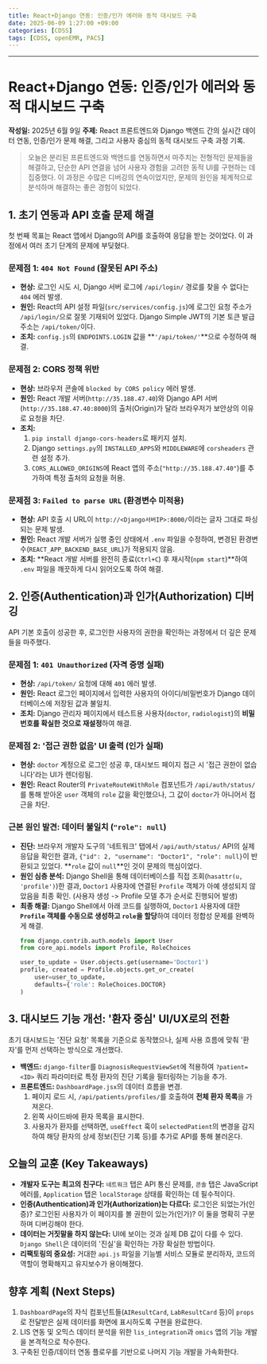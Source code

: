```yaml
---
title: React+Django 연동: 인증/인가 에러와 동적 대시보드 구축
date: 2025-06-09 1:27:00 +09:00
categories: [CDSS]
tags: [CDSS, openEMR, PACS]
---
```


---

# React+Django 연동: 인증/인가 에러와 동적 대시보드 구축

**작성일:** 2025년 6월 9일
**주제:** React 프론트엔드와 Django 백엔드 간의 실시간 데이터 연동, 인증/인가 문제 해결, 그리고 사용자 중심의 동적 대시보드 구축 과정 기록.

> 오늘은 분리된 프론트엔드와 백엔드를 연동하면서 마주치는 전형적인 문제들을 해결하고, 단순한 API 연결을 넘어 사용자 경험을 고려한 동적 UI를 구현하는 데 집중했다. 이 과정은 수많은 디버깅의 연속이었지만, 문제의 원인을 체계적으로 분석하며 해결하는 좋은 경험이 되었다.

## 1. 초기 연동과 API 호출 문제 해결

첫 번째 목표는 React 앱에서 Django의 API를 호출하여 응답을 받는 것이었다. 이 과정에서 여러 초기 단계의 문제에 부딪혔다.

### 문제점 1: `404 Not Found` (잘못된 API 주소)
- **현상:** 로그인 시도 시, Django 서버 로그에 `/api/login/` 경로를 찾을 수 없다는 `404` 에러 발생.
- **원인:** React의 API 설정 파일(`src/services/config.js`)에 로그인 요청 주소가 `/api/login/`으로 잘못 기재되어 있었다. Django Simple JWT의 기본 토큰 발급 주소는 `/api/token/`이다.
- **조치:** `config.js`의 `ENDPOINTS.LOGIN` 값을 **`'/api/token/'`**으로 수정하여 해결.

### 문제점 2: CORS 정책 위반
- **현상:** 브라우저 콘솔에 `blocked by CORS policy` 에러 발생.
- **원인:** React 개발 서버(`http://35.188.47.40`)와 Django API 서버(`http://35.188.47.40:8000`)의 출처(Origin)가 달라 브라우저가 보안상의 이유로 요청을 차단.
- **조치:**
    1.  `pip install django-cors-headers`로 패키지 설치.
    2.  Django `settings.py`의 `INSTALLED_APPS`와 `MIDDLEWARE`에 `corsheaders` 관련 설정 추가.
    3.  `CORS_ALLOWED_ORIGINS`에 React 앱의 주소(`"http://35.188.47.40"`)를 추가하여 특정 출처의 요청을 허용.

### 문제점 3: `Failed to parse URL` (환경변수 미적용)
- **현상:** API 호출 시 URL이 `http://<Django서버IP>:8000/`이라는 글자 그대로 파싱되는 문제 발생.
- **원인:** React 개발 서버가 실행 중인 상태에서 `.env` 파일을 수정하여, 변경된 환경변수(`REACT_APP_BACKEND_BASE_URL`)가 적용되지 않음.
- **조치:** **React 개발 서버를 완전히 종료(`Ctrl+C`) 후 재시작(`npm start`)**하여 `.env` 파일을 깨끗하게 다시 읽어오도록 하여 해결.

## 2. 인증(Authentication)과 인가(Authorization) 디버깅

API 기본 호출이 성공한 후, 로그인한 사용자의 권한을 확인하는 과정에서 더 깊은 문제들을 마주했다.

### 문제점 1: `401 Unauthorized` (자격 증명 실패)
- **현상:** `/api/token/` 요청에 대해 `401` 에러 발생.
- **원인:** React 로그인 페이지에서 입력한 사용자의 아이디/비밀번호가 Django 데이터베이스에 저장된 값과 불일치.
- **조치:** Django 관리자 페이지에서 테스트용 사용자(`doctor`, `radiologist`)의 **비밀번호를 확실한 것으로 재설정**하여 해결.

### 문제점 2: '접근 권한 없음' UI 출력 (인가 실패)
- **현상:** `doctor` 계정으로 로그인 성공 후, 대시보드 페이지 접근 시 '접근 권한이 없습니다'라는 UI가 렌더링됨.
- **원인:** React Router의 `PrivateRouteWithRole` 컴포넌트가 `/api/auth/status/`를 통해 받아온 `user` 객체의 `role` 값을 확인했으나, 그 값이 `doctor`가 아니어서 접근을 차단.

### 근본 원인 발견: 데이터 불일치 (`"role": null`)
- **진단:** 브라우저 개발자 도구의 '네트워크' 탭에서 `/api/auth/status/` API의 실제 응답을 확인한 결과, `{"id": 2, "username": "Doctor1", "role": null}`이 반환되고 있었다. **`role` 값이 `null`**인 것이 문제의 핵심이었다.
- **원인 심층 분석:** Django Shell을 통해 데이터베이스를 직접 조회(`hasattr(u, 'profile')`)한 결과, `Doctor1` 사용자에 연결된 `Profile` 객체가 아예 생성되지 않았음을 최종 확인. (사용자 생성 -> Profile 모델 추가 순서로 진행되어 발생)
- **최종 해결:** Django Shell에서 아래 코드를 실행하여, `Doctor1` 사용자에 대한 **`Profile` 객체를 수동으로 생성하고 `role`을 할당**하여 데이터 정합성 문제를 완벽하게 해결.
  ```python
  from django.contrib.auth.models import User
  from core_api.models import Profile, RoleChoices

  user_to_update = User.objects.get(username='Doctor1')
  profile, created = Profile.objects.get_or_create(
      user=user_to_update,
      defaults={'role': RoleChoices.DOCTOR}
  )
  ```

## 3. 대시보드 기능 개선: '환자 중심' UI/UX로의 전환

초기 대시보드는 '진단 요청' 목록을 기준으로 동작했으나, 실제 사용 흐름에 맞춰 '환자'를 먼저 선택하는 방식으로 개선했다.

-   **백엔드:** `django-filter`를 `DiagnosisRequestViewSet`에 적용하여 `?patient=<ID>` 쿼리 파라미터로 특정 환자의 진단 기록을 필터링하는 기능을 추가.
-   **프론트엔드:** `DashboardPage.jsx`의 데이터 흐름을 변경.
    1.  페이지 로드 시, `/api/patients/profiles/`를 호출하여 **전체 환자 목록**을 가져온다.
    2.  왼쪽 사이드바에 환자 목록을 표시한다.
    3.  사용자가 환자를 선택하면, `useEffect` 훅이 `selectedPatient`의 변경을 감지하여 해당 환자의 상세 정보(진단 기록 등)를 추가로 API를 통해 불러온다.

## 오늘의 교훈 (Key Takeaways)

-   **개발자 도구는 최고의 친구다:** `네트워크` 탭은 API 통신 문제를, `콘솔` 탭은 JavaScript 에러를, `Application` 탭은 `localStorage` 상태를 확인하는 데 필수적이다.
-   **인증(Authentication)과 인가(Authorization)는 다르다:** 로그인은 되었는가(인증)? 로그인된 사용자가 이 페이지를 볼 권한이 있는가(인가)? 이 둘을 명확히 구분하며 디버깅해야 한다.
-   **데이터는 거짓말을 하지 않는다:** UI에 보이는 것과 실제 DB 값이 다를 수 있다. `Django Shell`은 데이터의 '진실'을 확인하는 가장 확실한 방법이다.
-   **리팩토링의 중요성:** 거대한 `api.js` 파일을 기능별 서비스 모듈로 분리하자, 코드의 역할이 명확해지고 유지보수가 용이해졌다.

## 향후 계획 (Next Steps)

1.  `DashboardPage`의 자식 컴포넌트들(`AIResultCard`, `LabResultCard` 등)이 `props`로 전달받은 실제 데이터를 화면에 표시하도록 구현을 완료한다.
2.  LIS 연동 및 오믹스 데이터 분석을 위한 `lis_integration`과 `omics` 앱의 기능 개발을 본격적으로 착수한다.
3.  구축된 인증/데이터 연동 플로우를 기반으로 나머지 기능 개발을 가속화한다.